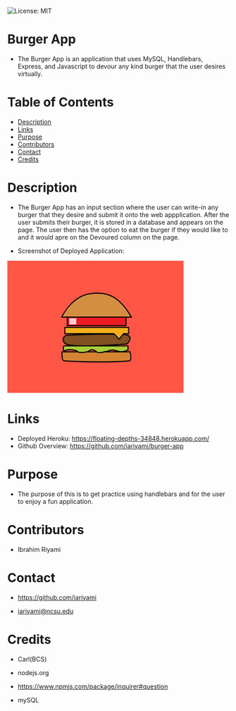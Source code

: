 ![License: MIT](https://img.shields.io/badge/License-MIT-yellow.svg)

# Burger App
* The Burger App is an application that uses MySQL, Handlebars, Express, and Javascript to devour any kind burger that the user desires virtually.

# Table of Contents

* [Description](#description)
* [Links](#links)
* [Purpose](#purpose)
* [Contributors](#contributors)
* [Contact](#contact)
* [Credits](#credits)

# **Description**
* The Burger App has an input section where the user can write-in any burger that they desire and submit it onto the web appplication. After the user submits their burger, it is stored in a database and appears on the page. The user then has the option to eat the burger if they would like to and it would apre on the Devoured column on the page. 

* Screenshot of Deployed Application:

![](public/assets/img/burgerAni.png)

# **Links**
* Deployed Heroku: https://floating-depths-34848.herokuapp.com/
* Github Overview: https://github.com/iariyami/burger-app

# **Purpose**
* The purpose of this is to get practice using handlebars and for the user to enjoy a fun application.

# **Contributors**
* Ibrahim Riyami

# **Contact**
* https://github.com/iariyami

* iariyami@ncsu.edu

# **Credits**
* Carl(BCS)

* nodejs.org

* https://www.npmjs.com/package/inquirer#question

* mySQL
